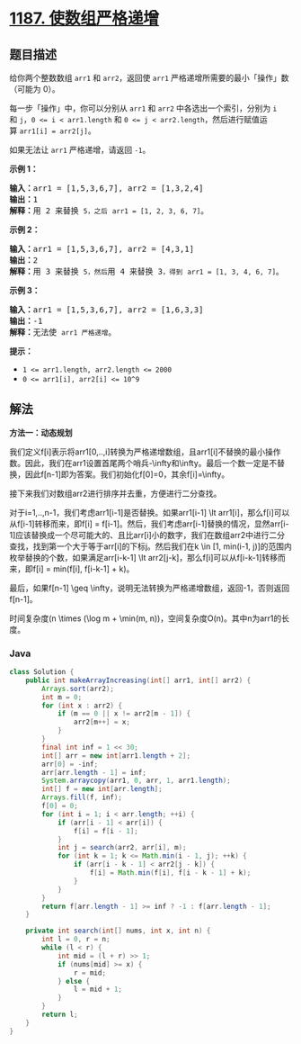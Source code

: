 # [1187. 使数组严格递增](https://leetcode.cn/problems/make-array-strictly-increasing)

## 题目描述

<p>给你两个整数数组&nbsp;<code>arr1</code> 和 <code>arr2</code>，返回使&nbsp;<code>arr1</code>&nbsp;严格递增所需要的最小「操作」数（可能为 0）。</p>

<p>每一步「操作」中，你可以分别从 <code>arr1</code> 和 <code>arr2</code> 中各选出一个索引，分别为&nbsp;<code>i</code> 和&nbsp;<code>j</code>，<code>0 &lt;=&nbsp;i &lt; arr1.length</code>&nbsp;和&nbsp;<code>0 &lt;= j &lt; arr2.length</code>，然后进行赋值运算&nbsp;<code>arr1[i] = arr2[j]</code>。</p>

<p>如果无法让&nbsp;<code>arr1</code>&nbsp;严格递增，请返回&nbsp;<code>-1</code>。</p>

<p><strong>示例 1：</strong></p>

<pre><strong>输入：</strong>arr1 = [1,5,3,6,7], arr2 = [1,3,2,4]
<strong>输出：</strong>1
<strong>解释：</strong>用 2 来替换 <code>5，之后</code> <code>arr1 = [1, 2, 3, 6, 7]</code>。
</pre>

<p><strong>示例 2：</strong></p>

<pre><strong>输入：</strong>arr1 = [1,5,3,6,7], arr2 = [4,3,1]
<strong>输出：</strong>2
<strong>解释：</strong>用 3 来替换 <code>5，然后</code>用 4 来替换 3<code>，得到</code> <code>arr1 = [1, 3, 4, 6, 7]</code>。
</pre>

<p><strong>示例&nbsp;3：</strong></p>

<pre><strong>输入：</strong>arr1 = [1,5,3,6,7], arr2 = [1,6,3,3]
<strong>输出：</strong>-1
<strong>解释：</strong>无法使 <code>arr1 严格递增</code>。</pre>

<p><strong>提示：</strong></p>

<ul>
	<li><code>1 &lt;= arr1.length, arr2.length &lt;= 2000</code></li>
	<li><code>0 &lt;= arr1[i], arr2[i] &lt;= 10^9</code></li>
</ul>

## 解法

**方法一：动态规划**

我们定义f[i]表示将arr1[0,..,i]转换为严格递增数组，且arr1[i]不替换的最小操作数。因此，我们在arr1设置首尾两个哨兵-\infty和\infty。最后一个数一定是不替换，因此f[n-1]即为答案。我们初始化f[0]=0，其余f[i]=\infty。

接下来我们对数组arr2进行排序并去重，方便进行二分查找。

对于i=1,..,n-1，我们考虑arr1[i-1]是否替换。如果arr1[i-1] \lt arr1[i]，那么f[i]可以从f[i-1]转移而来，即f[i] = f[i-1]。然后，我们考虑arr[i-1]替换的情况，显然arr[i-1]应该替换成一个尽可能大的、且比arr[i]小的数字，我们在数组arr2中进行二分查找，找到第一个大于等于arr[i]的下标j。然后我们在k \in [1, min(i-1, j)]的范围内枚举替换的个数，如果满足arr[i-k-1] \lt arr2[j-k]，那么f[i]可以从f[i-k-1]转移而来，即f[i] = min(f[i], f[i-k-1] + k)。

最后，如果f[n-1] \geq \infty，说明无法转换为严格递增数组，返回-1，否则返回f[n-1]。

时间复杂度(n \times (\log m + \min(m, n))，空间复杂度O(n)。其中n为arr1的长度。

### **Java**

```java
class Solution {
    public int makeArrayIncreasing(int[] arr1, int[] arr2) {
        Arrays.sort(arr2);
        int m = 0;
        for (int x : arr2) {
            if (m == 0 || x != arr2[m - 1]) {
                arr2[m++] = x;
            }
        }
        final int inf = 1 << 30;
        int[] arr = new int[arr1.length + 2];
        arr[0] = -inf;
        arr[arr.length - 1] = inf;
        System.arraycopy(arr1, 0, arr, 1, arr1.length);
        int[] f = new int[arr.length];
        Arrays.fill(f, inf);
        f[0] = 0;
        for (int i = 1; i < arr.length; ++i) {
            if (arr[i - 1] < arr[i]) {
                f[i] = f[i - 1];
            }
            int j = search(arr2, arr[i], m);
            for (int k = 1; k <= Math.min(i - 1, j); ++k) {
                if (arr[i - k - 1] < arr2[j - k]) {
                    f[i] = Math.min(f[i], f[i - k - 1] + k);
                }
            }
        }
        return f[arr.length - 1] >= inf ? -1 : f[arr.length - 1];
    }

    private int search(int[] nums, int x, int n) {
        int l = 0, r = n;
        while (l < r) {
            int mid = (l + r) >> 1;
            if (nums[mid] >= x) {
                r = mid;
            } else {
                l = mid + 1;
            }
        }
        return l;
    }
}
```
